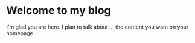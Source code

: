 # Welcome to my blog

I'm glad you are here. I plan to talk about ...
 the content you want on your homepage
